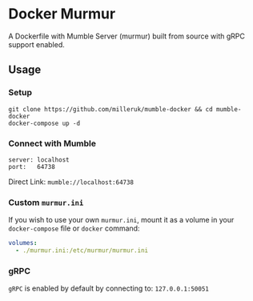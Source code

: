 # Docker Murmur
A Dockerfile with Mumble Server (murmur) built from source with gRPC support enabled.

## Usage

### Setup

```
git clone https://github.com/milleruk/mumble-docker && cd mumble-docker
docker-compose up -d
```

### Connect with Mumble
```
server: localhost
port:   64738
```

Direct Link: `mumble://localhost:64738`

### Custom `murmur.ini`
If you wish to use your own `murmur.ini`, mount it as a volume in your `docker-compose` file or `docker` command:

```yaml
volumes:
  - ./murmur.ini:/etc/murmur/murmur.ini
``` 

### gRPC
`gRPC` is enabled by default by connecting to: `127.0.0.1:50051`
